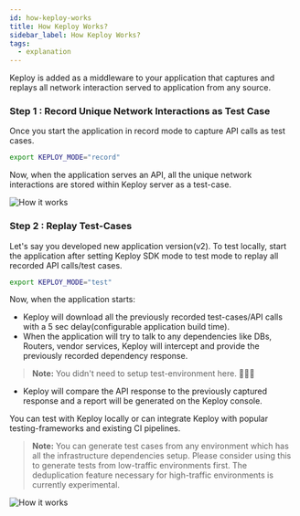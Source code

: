 ```yaml
---
id: how-keploy-works
title: How Keploy Works?
sidebar_label: How Keploy Works?
tags:
  - explanation
---
```


Keploy is added as a middleware to your application that captures and replays all network interaction served to application from any source.

### Step 1 : Record Unique Network Interactions as Test Case

Once you start the application in record mode to capture API calls as test cases.

```bash
export KEPLOY_MODE="record"
```

Now, when the application serves an API, all the unique network interactions are stored within Keploy server as a test-case.

![How it works](/gif/how-keploy-works.gif)

### Step 2 : Replay Test-Cases

Let's say you developed new application version(v2). To test locally, start the application after setting Keploy SDK mode to test mode to replay all recorded API calls/test cases.

```bash
export KEPLOY_MODE="test"
```

Now, when the application starts:

- Keploy will download all the previously recorded test-cases/API calls with a 5 sec delay(configurable application build time).
- When the application will try to talk to any dependencies like DBs, Routers, vendor services, Keploy will intercept and provide the previously recorded dependency response.

> **Note:** You didn't need to setup test-environment here. 🙅🏻‍♀️

- Keploy will compare the API response to the previously captured response and a report will be generated on the Keploy console.

You can test with Keploy locally or can integrate Keploy with popular testing-frameworks and existing CI pipelines.

> **Note:** You can generate test cases from any environment which has all the infrastructure dependencies setup. Please consider using this to generate tests from low-traffic environments first. The deduplication feature necessary for high-traffic environments is currently experimental.

![How it works](/gif/record-replay.gif)
